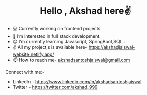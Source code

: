 
<h1 align="center">Hello , Akshad here✌️</h1>



- 💻 Currently working on frontend projects.
- 👨‍ I’m interested in full stack development.
- 😊 I’m currently learning Javascript, SpringBoot,SQL  .
- ✌️ All my project,s is available here- https://akshadjaiswal-website.netlify.app/
- 📫 How to reach me- akshadsantoshjaiswal@gmail.com

Connect with me:-
- LinkedIn - https://www.linkedin.com/in/akshadsantoshjaiswal
- Twitter - https://twitter.com/akshad_999


<!---
akshadjaiswal/akshadjaiswal is a ✨ special ✨ repository because its `README.md` (this file) appears on your GitHub profile.
You can click the Preview link to take a look at your changes.
--->

